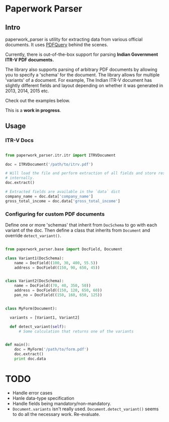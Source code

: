 # Paperwork Parser

## Intro

paperwork_parser is utility for extracting data from various official documents. It uses [PDFQuery](https://github.com/jcushman/pdfquery) behind the scenes.

Currently, there is out-of-the-box support for parsing **Indian Government ITR-V PDF documents.**

The library also supports parsing of arbitrary PDF documents by allowing you to specify a 'schema' for the document. The library allows for multiple 'variants' of a document. For example, The Indian ITR-V document has slightly different fields and layout depending on whether it was generated in 2013, 2014, 2015 etc.

Check out the examples below.

This is a **work in progress**.

## Usage

### ITR-V Docs

```python

from paperwork_parser.itr.itr import ITRVDocument

doc = ITRVDocument('/path/to/itrv.pdf')

# Will load the file and perform extraction of all fields and store results
# internally.
doc.extract()

# Extracted fields are available in the `data` dict
company_name = doc.data['company_name']
gross_total_income = doc.data['gross_total_income']

```


### Configuring for custom PDF documents

Define one or more 'schemas' that inherit from `DocSchema` to go with each variant of the doc. Then define a class that inherits from `Document` and override `detect_variant()`.

```python

from paperwork_parser.base import DocField, Document

class Variant1(DocSchema):
    name = DocField((100, 30, 400, 55.5))
    address = DocField((150, 90, 650, 45))


class Variant2(DocSchema):
    name = DocField((70, 40, 350, 50))
    address = DocField((150, 120, 650, 60))
    pan_no = DocField((150, 160, 650, 125))


class MyForm(Document):

  variants = [Variant1, Variant2]

  def detect_variant(self):
      # Some calculation that returns one of the variants


def main():
    doc = MyForm('/path/to/form.pdf')
    doc.extract()
    print doc.data
```


# TODO

- Handle error cases
- Hanle data-type specification
- Handle fields being mandatory/non-mandatory.
- `Document.variants` isn't really used. `Document.detect_variant()` seems to do all the necessary work. Re-evaluate.
